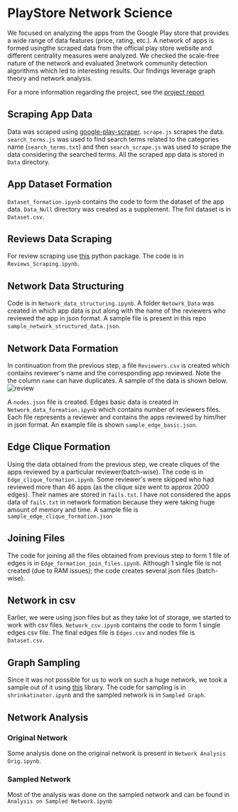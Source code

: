 # PlayStore Network Science
We focused on analyzing the apps from the Google Play store that provides a wide range of data features (price, rating, etc.). A network of apps is formed usingthe scraped data from the official play store website and different centrality measures were analyzed. We checked the scale-free nature of the network and evaluated 3network community detection algorithms which led to interesting results. Our findings leverage graph theory and network analysis.

For a more information regarding the project, see the [project report]() 
## Scraping App Data
Data was scraped using [google-play-scraper](https://github.com/facundoolano/google-play-scraper). `scrape.js` scrapes the data. `search_terms.js` was used to find search terms related to the categories name (`search_terms.txt`) and then `search_scrape.js` was used to scrape the data considering the searched terms. All the scraped app data is stored in `Data` directory.
## App Dataset Formation
`Dataset_formation.ipynb` contains the code to form the dataset of the app data. `Data_Null` directory was created as a supplement. The finl dataset is in `Dataset.csv`.
## Reviews Data Scraping
For review scraping use [this](https://github.com/JoMingyu/google-play-scraper) python package. The code is in `Reviews_Scraping.ipynb`.
## Network Data Structuring
Code is in `Network_data_structuring.ipynb`. A folder `Netowrk_Data` was created in which app data is put along with the name of the reviewers who reviewed the app in json format. A sample file is present in this repo `sample_network_structured_data.json`.
## Network Data Formation
In continuation from the previous step, a file `Reviewers.csv` is created which contains reviewer's name and the corresponding app reviewed. Note the the column `name` can have duplicates. A sample of the data is shown below.
![review](https://user-images.githubusercontent.com/49199003/117569971-cdb32080-b0e5-11eb-8f32-0ec9e0794a2e.PNG)

A `nodes.json` file is created. Edges basic data is created in `Network_data_formation.ipynb` which contains number of reviewers files. Each file represents a reviewer and contains the apps reviewed by him/her in json format. An example file is shown `sample_edge_basic.json`.
## Edge Clique Formation
Using the data obtained from the previous step, we create cliques of the apps reviewed by a particular reviewer(batch-wise). The code is in `Edge_clique_formation.ipynb`. Some reviewer's were skipped who had reviewed more than 46 apps (as the clique size went to approx 2000 edges). Their names are stored in `fails.txt`. I have not considered the apps data of `fails.txt` in network formation because they were taking huge amount of memory and time. A sample file is `sample_edge_clique_formation.json`
## Joining Files
The code for joining all the files obtained from previous step to form 1 file of edges is in `Edge_formation_join_files.ipynb`. Although 1 single file is not created (due to RAM issues); the code creates several json files (batch-wise).
## Network in csv
Earlier, we were using json files but as they take lot of storage, we started to work with csv files. `Network_csv.ipynb` contains the code to form 1 single edges csv file. The final edges file is `Edges.csv` and nodes file is `Dataset.csv`.
## Graph Sampling
Since it was not possible for us to work on such a huge network, we took a sample out of it using [this](https://github.com/Ashish7129/Graph_Sampling) library. The code for sampling is in `shrinkatinator.ipynb` and the sampled network is in `Sampled Graph`.
## Network Analysis
### Original Network
Some analysis done on the original network is present in `Network Analysis Orig.ipynb`.
### Sampled Network
Most of the analysis was done on the sampled network and can be found in `Analysis on Sampled Network.ipynb`